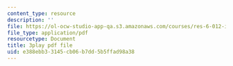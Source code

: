 ```yaml
---
content_type: resource
description: ''
file: https://ol-ocw-studio-app-qa.s3.amazonaws.com/courses/res-6-012-introduction-to-probability-spring-2018/e388ebb33145cb06b7dd5b5ffad98a38_vJAG4EzSQZA.pdf
file_type: application/pdf
resourcetype: Document
title: 3play pdf file
uid: e388ebb3-3145-cb06-b7dd-5b5ffad98a38
---
```

